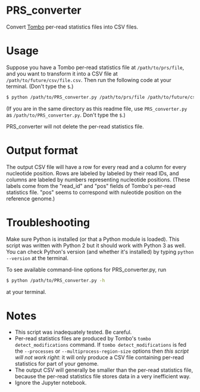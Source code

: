 # PRS_converter
Convert [Tombo](https://github.com/nanoporetech/tombo) per-read statistics files into CSV files.

# Usage
Suppose you have a Tombo per-read statistics file at `/path/to/prs/file`, and you want to transform it into a CSV file at `/path/to/future/csv/file.csv`. Then run the following code at your terminal. (Don't type the `$`.)
```bash
$ python /path/to/PRS_converter.py /path/to/prs/file /path/to/future/csv/file.csv
```
(If you are in the same directory as this readme file, use `PRS_converter.py` as `/path/to/PRS_converter.py`. Don't type the `$`.)

PRS_converter will not delete the per-read statistics file.

# Output format
The output CSV file will have a row for every read and a column for every nucleotide position. Rows are labeled by labeled by their read IDs, and columns are labeled by  numbers representing nucleotide positions. (These labels come from the "read_id" and "pos" fields of Tombo's per-read statistics file. "pos" seems to correspond with nuleotide position on the reference genome.)

# Troubleshooting
Make sure Python is installed (or that a Python module is loaded). This script was written with Python 2 but it should work with Python 3 as well. You can check Python's version (and whether it's installed) by typing `python --version` at the terminal.

To see available command-line options for PRS_converter.py, run
```bash
$ python /path/to/PRS_converter.py -h
```
at your terminal.

# Notes
* This script was inadequately tested. Be careful.
* Per-read statistics files are produced by Tombo's `tombo detect_modifications` command. If `tombo detect_modifications` is fed the `--processes` or `--multiprocess-region-size` options then *this script will not work right*: it will only produce a CSV file containing per-read statistics for part of your genome.
* The output CSV will generally be smaller than the per-read statistics file, because the per-read statistics file stores data in a very inefficient way.
* Ignore the Jupyter notebook.
